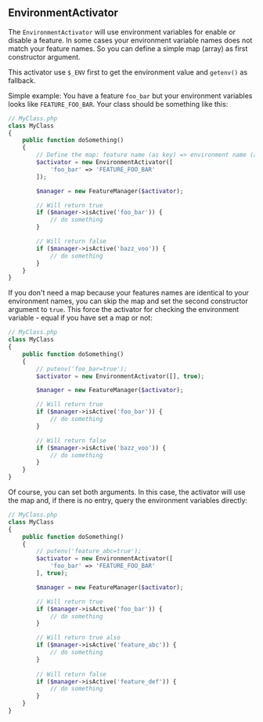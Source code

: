 EnvironmentActivator
-------------------------
The `EnvironmentActivator` will use environment variables for enable or disable a feature. In some cases your environment
variable names does not match your feature names. So you can define a simple map (array) as first constructor argument.

This activator use `$_ENV` first to get the environment value and `getenv()` as fallback.

Simple example: You have a feature `foo_bar` but your environment variables looks like `FEATURE_FOO_BAR`. Your class should
be something like this:

```php
// MyClass.php
class MyClass
{
    public function doSomething()
    {
        // Define the map: feature name (as key) => environment name (as value)
        $activator = new EnvironmentActivator([
            'foo_bar' => 'FEATURE_FOO_BAR'
        ]);

        $manager = new FeatureManager($activator);

        // Will return true
        if ($manager->isActive('foo_bar')) {
            // do something
        }

        // Will return false
        if ($manager->isActive('bazz_voo')) {
            // do something
        }
    }
}
```

If you don't need a map because your features names are identical to your environment names, you can skip the map and set
the second constructor argument to `true`. This force the activator for checking the environment variable - equal if you
have set a map or not:

```php
// MyClass.php
class MyClass
{
    public function doSomething()
    {
        // putenv('foo_bar=true');
        $activator = new EnvironmentActivator([], true);

        $manager = new FeatureManager($activator);

        // Will return true
        if ($manager->isActive('foo_bar')) {
            // do something
        }

        // Will return false
        if ($manager->isActive('bazz_voo')) {
            // do something
        }
    }
}
```

Of course, you can set both arguments. In this case, the activator will use the map and, if there is no entry, 
query the environment variables directly:

```php
// MyClass.php
class MyClass
{
    public function doSomething()
    {
        // putenv('feature_abc=true');
        $activator = new EnvironmentActivator([
            'foo_bar' => 'FEATURE_FOO_BAR'
        ], true);

        $manager = new FeatureManager($activator);

        // Will return true
        if ($manager->isActive('foo_bar')) {
            // do something
        }

        // Will return true also
        if ($manager->isActive('feature_abc')) {
            // do something
        }
        
        // Will return false
        if ($manager->isActive('feature_def')) {
            // do something
        }
    }
}
```

